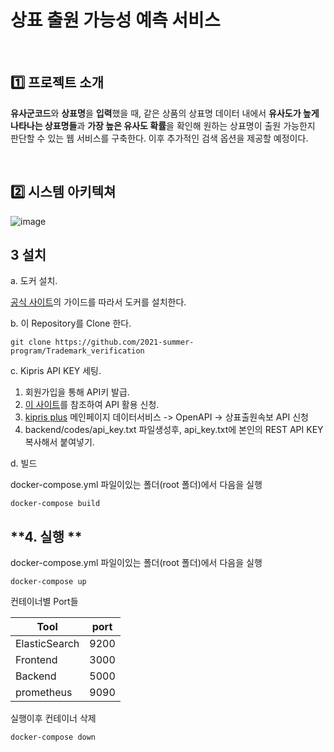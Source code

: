# 상표 출원 가능성 예측 서비스 
<br>

## **1️⃣  프로젝트 소개**

**유사군코드**와 **상표명**을 **입력**했을 때, 같은 상품의 상표명 데이터 내에서 **유사도가 높게 나타나는 상표명들**과 **가장 높은 유사도 확률**을 확인해 원하는 상표명이 출원 가능한지 판단할 수 있는 웹 서비스를 구축한다. 이후 추가적인 검색 옵션을 제공할 예정이다.

<br>

## **2️⃣  시스템 아키텍쳐**

![image](https://user-images.githubusercontent.com/75110752/126591637-493beb19-749e-4307-83f0-9a0eda6ed079.png)

## **3  설치**

a. 도커 설치.

[공식 사이트](https://docs.docker.com/engine/install/)의 가이드를 따라서 도커를 설치한다.

b. 이 Repository를 Clone 한다.
```shell
git clone https://github.com/2021-summer-program/Trademark_verification
```
c. Kipris API KEY 세팅.

1. 회원가입을 통해 API키 발급.
2. [이 사이트](https://plus.kipris.or.kr/portal/bbs/view.do?bbsId=B0000004&nttId=683&menuNo=200019)를 참조하여 API 활용 신청.
3. [kipris plus](https://plus.kipris.or.kr/portal/main.do) 메인페이지 데이터서비스 -> OpenAPI -> 상표출원속보 API 신청
4. backend/codes/api_key.txt 파일생성후, api_key.txt에 본인의 REST API KEY 복사해서 붙여넣기.

d. 빌드

docker-compose.yml 파일이있는 폴더(root 폴더)에서 다음을 실행
```shell
docker-compose build
```

## **4. 실행 **

docker-compose.yml 파일이있는 폴더(root 폴더)에서 다음을 실행

```shell
docker-compose up
```

컨테이너별 Port들 

Tool | port |
--- | --- | 
ElasticSearch | 9200 |
Frontend | 3000 |
Backend | 5000 |
prometheus | 9090 |


실행이후 컨테이너 삭제

```shell
docker-compose down
```
